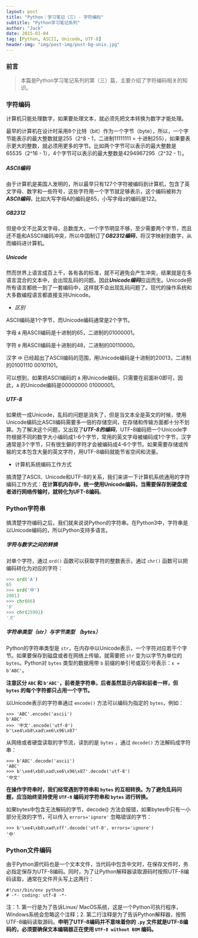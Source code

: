 ```yaml
---
layout: post
title: "Python｜学习笔记（三）- 字符编码"
subtitle: "Python学习笔记系列"
author: "Jack"
date: 2015-01-04
tag: [Python, ASCII, Unicode, UTF-8]
header-img: "img/post-img/post-bg-unix.jpg"
---
```


### 前言

>  本篇是Python学习笔记系列的第（三）篇，主要介绍了字符编码相关的知识。

### 字符编码

计算机只能处理数字，如果要处理文本，就必须先把文本转换为数字才能处理。

最早的计算机在设计时采用8个比特（bit）作为一个字节（byte），所以，一个字节能表示的最大整数就是255（2^8 - 1，二进制11111111 = 十进制255），如果要表示更大的整数，就必须用更多的字节。比如两个字节可以表示的最大整数是65535（2^16 - 1），4个字节可以表示的最大整数是4294967295（2^32 - 1）。

##### ASCII编码

由于计算机是美国人发明的，所以最早只有127个字符被编码到计算机，包含了英文字母、数字和一些符号，这些字符用一个字节就足够表示，这个编码被称为***ASCII编码***，比如大写字母A的编码是65，小写字母z的编码是122。

##### GB2312

但是中文不比英文字母，总数庞大，一个字节明显不够，至少需要两个字节，而且还不能和ASSCII编码冲突，所以中国制订了***GB2312编码***，将汉字映射到数字，从而编码进计算机。

##### Unicode

然而世界上语言成百上千，各有各的标准，就不可避免会产生冲突，结果就是在多语言混合的文本中，会出现乱码的问题。因此***Unicode编码***应运而生。Unicode把所有语言都统一到了一套编码中，这样就不会出现乱码问题了。现代的操作系统和大多数编程语言都直接支持Unicode。

- *区别*

ASCII编码是1个字节，而Unicode编码通常是2个字节。

字母 `A` 用ASCII编码是十进制的65，二进制的01000001。

字符 `0` 用ASCII编码是十进制的48，二进制的00110000。

汉字 `中` 已经超出了ASCII编码的范围，用Unicode编码是十进制的20013，二进制的01001110 00101101。

可以想到，如果把ASCII编码的 `A` 用Unicode编码，只需要在前面补0即可，因此，`A` 的Unicode编码是00000000 01000001。

##### UTF-8

如果统一成Unicode，乱码的问题是消失了，但是当文本全是英文的时候，使用Unicode编码比ASCII编码需要多一倍的存储空间，在存储和传输方面都十分不划算。为了解决这个问题，又出现了***UTF-8的编码***，UTF-8编码把一个Unicode字符根据不同的数字大小编码成1-6个字节，常用的英文字母被编码成1个字节，汉字通常是3个字节，只有很生僻的字符才会被编码成4-6个字节。如果需要存储或传输的文本包含大量的英文字符，用UTF-8编码就能节省空间和流量。

- 计算机系统编码工作方式

搞清楚了ASCII、Unicode和UTF-8的关系，我们来讲一下计算机系统通用的字符编码工作方式：**在计算机内存中，统一使用Unicode编码，当需要保存到硬盘或者进行网络传输时，就转化为UFT-8编码**。

### Python字符串 

搞清楚字符编码之后，我们就来说说Python的字符串。在Python3中，字符串是以Unicode编码的，所以Python支持多语言。

##### 字符与数字之间的转换

对单个字符，通过 `ord()` 函数可以获取字符的整数表示，通过 `chr()` 函数可以把编码转化为对应的字符：

```python
>>> ord('A')
65
>>> ord('中')
20013
>>> chr(66)
'B'
>>> chr(25991)
'文'
```



##### 字符串类型（str）与字节类型 （bytes）

Python的字符串类型是 `str`，在内存中以Unicode表示，一个字符对应若干个字节。如果要保存到磁盘或者在网络上传输，就需要把 `str` 变为以字节为单位的 `bytes`。Python对 `bytes` 类型的数据用带 `b` 前缀的单引号或双引号表示：`x = b'ABC'`。

**注意区分 `ABC` 和 `b'ABC'`，前者是字符串，后者虽然显示内容和前者一样，但 `bytes` 的每个字符都只占用一个字节。**

以Unicode表示的字符串通过 `encode()` 方法可以编码为指定的 `bytes`，例如：

```
>>> 'ABC'.encode('ascii')
b'ABC'
>>> '中文'.encode('utf-8')
b'\xe4\xb8\xad\xe6\x96\x87'
```

从网络或者硬盘读取的字节流，读到的是 `bytes` ，通过 `decode()` 方法解码成字符串：

```
>>> b'ABC'.decode('ascii')
'ABC'
>>> b'\xe4\xb8\xad\xe6\x96\x87'.decode('utf-8')
'中文'
```

**在操作字符串时，我们经常遇到字符串和 `bytes` 的互相转换。为了避免乱码问题，应当始终坚持使用 `UTF-8` 编码对字符串和 `bytes` 进行转换。**

如果bytes中包含无法解码的字节，decode() 方法会报错，如果bytes中只有一小部分无效的字节，可以传入 `errors='ignore'` 忽略错误的字节：

```
>>> b'\xe4\xb8\xad\xff'.decode('utf-8', errors='ignore')
'中'
```

### Python文件编码

由于Python源代码也是一个文本文件，当代码中包含中文时，在保存文件时，务必指定保存为UTF-8编码。同时，为了让Python解释器读取源码时按照UTF-8编码读取，通常在文件开头写上这两行：

```
#!/usr/bin/env python3
# -*- coding: utf-8 -*-
```

注：1. 第一行是为了告诉Linux/ MacOS系统，这是一个Python可执行程序，Windows系统会忽略这个注释；2. 第二行注释是为了告诉Python解释器，按照UTF-8编码读取源码。**申明了UTF-8编码并不意味着你的 `.py` 文件就是UTF-8编码的，必须要确保文本编辑器正在使用 `UTF-8 without BOM` 编码。**